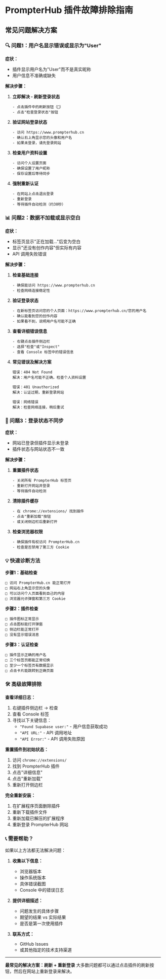 # PrompterHub 插件故障排除指南

## 常见问题解决方案

### 🔍 问题1：用户名显示错误或显示为"User"

**症状：**
- 插件显示用户名为"User"而不是真实昵称
- 用户信息不准确或缺失

**解决步骤：**

1. **立即解决 - 刷新登录状态**
   ```
   - 点击插件中的刷新按钮（🔄）
   - 点击"检查登录状态"按钮
   ```

2. **验证网站登录状态**
   ```
   - 访问 https://www.prompterhub.cn
   - 确认右上角显示您的头像和用户名
   - 如果未登录，请先登录网站
   ```

3. **检查用户资料设置**
   ```
   - 访问个人设置页面
   - 确保设置了用户昵称
   - 保存设置后等待同步
   ```

4. **强制重新认证**
   ```
   - 在网站上点击退出登录
   - 重新登录
   - 等待插件自动检测（约30秒）
   ```

### 📊 问题2：数据不加载或显示空白

**症状：**
- 标签页显示"正在加载..."后变为空白
- 显示"还没有创作内容"但实际有内容
- API 调用失败错误

**解决步骤：**

1. **检查基础连接**
   ```
   - 确保能访问 https://www.prompterhub.cn
   - 检查网络连接稳定性
   ```

2. **验证登录状态**
   ```
   - 在新标签页访问您的个人页面：https://www.prompterhub.cn/您的用户名
   - 确认能看到您的创作内容
   - 如果看不到，说明用户名可能不正确
   ```

3. **查看详细错误信息**
   ```
   - 右键点击插件侧边栏
   - 选择"检查"或"Inspect"
   - 查看 Console 标签中的错误信息
   ```

4. **常见错误及解决方案**
   ```
   错误：404 Not Found
   解决：用户名可能不正确，检查个人资料设置
   
   错误：401 Unauthorized  
   解决：认证过期，重新登录网站
   
   错误：网络错误
   解决：检查网络连接，稍后重试
   ```

### 🔄 问题3：登录状态不同步

**症状：**
- 网站已登录但插件显示未登录
- 插件状态与网站状态不一致

**解决步骤：**

1. **重置插件状态**
   ```
   - 关闭所有 PrompterHub 标签页
   - 重新打开网站并登录
   - 等待插件自动检测
   ```

2. **清除插件缓存**
   ```
   - 在 chrome://extensions/ 找到插件
   - 点击"重新加载"按钮
   - 或关闭侧边栏后重新打开
   ```

3. **检查浏览器权限**
   ```
   - 确保插件有权访问 PrompterHub.cn
   - 检查是否禁用了第三方 Cookie
   ```

### 💡 快速诊断方法

**步骤1：基础检查**
```
□ 访问 PrompterHub.cn 能正常打开
□ 网站右上角显示您的头像
□ 可以访问个人页面看到自己的内容
□ 浏览器允许弹窗和第三方 Cookie
```

**步骤2：插件检查**
```
□ 插件图标正常显示
□ 点击图标能打开弹窗
□ 侧边栏能正常打开
□ 没有显示错误消息
```

**步骤3：认证检查**
```
□ 插件显示正确的用户名
□ 三个标签页都能正常切换
□ 至少一个标签页有数据显示
□ 点击卡片能跳转到正确页面
```

### 🛠 高级故障排除

**查看详细日志：**
1. 右键插件侧边栏 → 检查
2. 查看 Console 标签
3. 寻找以下关键信息：
   - `"Found Supabase user:"` - 用户信息获取成功
   - `"API URL:"` - API 调用地址
   - `"API Error:"` - API 调用失败原因

**重置插件到初始状态：**
1. 访问 `chrome://extensions/`
2. 找到 PrompterHub 插件
3. 点击"详细信息"
4. 点击"重新加载"
5. 重新打开侧边栏

**完全重新安装：**
1. 在扩展程序页面删除插件
2. 重新下载插件文件
3. 重新加载已解压的扩展程序
4. 重新登录 PrompterHub 网站

### 📞 需要帮助？

如果以上方法都无法解决问题：

1. **收集以下信息：**
   - 浏览器版本
   - 操作系统版本  
   - 具体错误截图
   - Console 中的错误日志

2. **提供详细描述：**
   - 问题发生的具体步骤
   - 期望的结果 vs 实际结果
   - 是否是第一次使用插件

3. **联系方式：**
   - GitHub Issues
   - 或其他指定的技术支持渠道

---

**最常见的解决方案：刷新 + 重新登录**
大多数问题都可以通过点击插件的刷新按钮，然后在网站上重新登录来解决。 